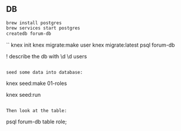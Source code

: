 #
## DB
```sh
brew install postgres
brew services start postgres
createdb forum-db
```

``
knex init
knex migrate:make user
knex migrate:latest
psql forum-db

! describe the db with
\d
\d users
```

seed some data into database:
```
knex seed:make 01-roles

knex seed:run
```

Then look at the table:
```
psql forum-db
table role;
```